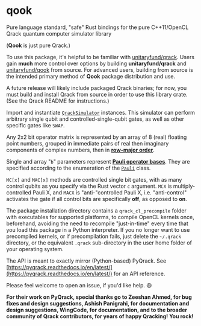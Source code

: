 # qook
Pure language standard, "safe" Rust bindings for the pure C++11/OpenCL Qrack quantum computer simulator library

(**Qook** is just pure Qrack.)

To use this package, it's helpful to be familiar with [unitaryfund/qrack](https://github.com/unitaryfund/qrack). Users gain **much** more control over options by building **unitaryfund/qrack** and [unitaryfund/qook](https://github.com/unitaryfund/qook) from source. For advanced users, building from source is the intended primary method of **Qook** package distribution and use.

A future release will likely include packaged Qrack binaries; for now, you must build and install Qrack from source in order to use this library crate. (See the Qrack README for instructions.)

Import and instantiate [`QrackSimulator`](https://github.com/unitaryfund/qook/blob/main/src/qrack_simulator.rs) instances. This simulator can perform arbitrary single qubit and controlled-single-qubit gates, as well as other specific gates like `SWAP`.

Any 2x2 bit operator matrix is represented by an array of 8 (real) floating point numbers, grouped in immediate pairs of real then imaginary components of complex numbers, then in [**row-major order**](https://en.wikipedia.org/wiki/Row-_and_column-major_order).

Single and array "`b`" parameters represent [**Pauli operator bases**](https://en.wikipedia.org/wiki/Pauli_matrices). They are specified according to the enumeration of the [`Pauli`](https://github.com/unitaryfund/qook/blob/main/src/pauli.rs) class.

`MC[x]` and `MAC[x]` methods are controlled single bit gates, with as many control qubits as you specify via the Rust vector `c` argument. `MCX` is multiply-controlled Pauli X, and `MACX` is "anti-"controlled Pauli X, i.e. "anti-control" activates the gate if all control bits are specifically **off**, as opposed to **on**.

The package installation directory contains a `qrack_cl_precompile` folder with executables for supported platforms, to compile OpenCL kernels once, beforehand, avoiding the need to recompile "just-in-time" every time that you load this package in a Python interpreter. If you no longer want to use precompiled kernels, or if precompilation fails, just delete the `~/.qrack` directory, or the equivalent `.qrack` sub-directory in the user home folder of your operating system.

The API is meant to exactly mirror (Python-based) PyQrack. See [https://pyqrack.readthedocs.io/en/latest/](https://pyqrack.readthedocs.io/en/latest/) for an API reference.

Please feel welcome to open an issue, if you'd like help. 😃

**For their work on PyQrack, special thanks go to Zeeshan Ahmed, for bug fixes and design suggestions, Ashish Panigrahi, for documentation and design suggestions, WingCode, for documentation, and to the broader community of Qrack contributors, for years of happy Qracking! You rock!**
